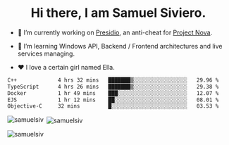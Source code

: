 <h1 align="center">Hi there, I am Samuel Siviero.</h1>

- 🔭 I’m currently working on [Presidio](https://presidio.ac), an anti-cheat for [Project Nova](https://discord.gg/novafn).

- 🌱 I’m learning Windows API, Backend / Frontend architectures and live services managing.

- ❤️ I love a certain girl named Ella.

<!--START_SECTION:waka-->

```txt
C++             4 hrs 32 mins   ███████▒░░░░░░░░░░░░░░░░░   29.96 %
TypeScript      4 hrs 26 mins   ███████▒░░░░░░░░░░░░░░░░░   29.38 %
Docker          1 hr 49 mins    ███░░░░░░░░░░░░░░░░░░░░░░   12.07 %
EJS             1 hr 12 mins    ██░░░░░░░░░░░░░░░░░░░░░░░   08.01 %
Objective-C     32 mins         █░░░░░░░░░░░░░░░░░░░░░░░░   03.53 %
```

<!--END_SECTION:waka-->

<p><img align="left" src="https://github-readme-stats.vercel.app/api/top-langs?username=samuelsiv&show_icons=true&locale=en&layout=compact&theme=radical" alt="samuelsiv" /></p>

<p>&nbsp;<img align="center" src="https://github-readme-stats.vercel.app/api?username=samuelsiv&show_icons=true&locale=en&theme=radical" alt="samuelsiv" /></p>
<p align="left"> <img src="https://komarev.com/ghpvc/?username=samuelsiv&label=Profile%20views&color=0e75b6&style=flat" alt="samuelsiv" /> </p>

